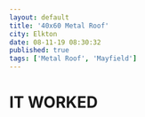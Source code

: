 ```yaml
---
layout: default
title: '40x60 Metal Roof'
city: Elkton
date: 08-11-19 08:30:32
published: true
tags: ['Metal Roof', 'Mayfield']
---
```


<h1>IT WORKED</h1>
